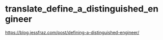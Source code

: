 # translate_define_a_distinguished_engineer

https://blog.jessfraz.com/post/defining-a-distinguished-engineer/
